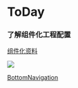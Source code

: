 # ToDay
### 了解组件化工程配置
[组件化资料](http://blog.csdn.net/guiying712/article/details/55213884#1为什么要项目组件化)


![](http://img.blog.csdn.net/20170522212705133?watermark/2/text/aHR0cDovL2Jsb2cuY3Nkbi5uZXQvZ3VpeWluZzcxMg==/font/5a6L5L2T/fontsize/400/fill/I0JBQkFCMA==/dissolve/70/gravity/SouthEast)


[BottomNavigation](https://github.com/Ashok-Varma/BottomNavigation)
